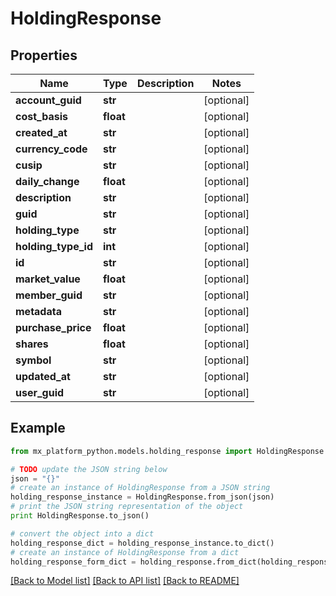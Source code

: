 # HoldingResponse


## Properties
Name | Type | Description | Notes
------------ | ------------- | ------------- | -------------
**account_guid** | **str** |  | [optional] 
**cost_basis** | **float** |  | [optional] 
**created_at** | **str** |  | [optional] 
**currency_code** | **str** |  | [optional] 
**cusip** | **str** |  | [optional] 
**daily_change** | **float** |  | [optional] 
**description** | **str** |  | [optional] 
**guid** | **str** |  | [optional] 
**holding_type** | **str** |  | [optional] 
**holding_type_id** | **int** |  | [optional] 
**id** | **str** |  | [optional] 
**market_value** | **float** |  | [optional] 
**member_guid** | **str** |  | [optional] 
**metadata** | **str** |  | [optional] 
**purchase_price** | **float** |  | [optional] 
**shares** | **float** |  | [optional] 
**symbol** | **str** |  | [optional] 
**updated_at** | **str** |  | [optional] 
**user_guid** | **str** |  | [optional] 

## Example

```python
from mx_platform_python.models.holding_response import HoldingResponse

# TODO update the JSON string below
json = "{}"
# create an instance of HoldingResponse from a JSON string
holding_response_instance = HoldingResponse.from_json(json)
# print the JSON string representation of the object
print HoldingResponse.to_json()

# convert the object into a dict
holding_response_dict = holding_response_instance.to_dict()
# create an instance of HoldingResponse from a dict
holding_response_form_dict = holding_response.from_dict(holding_response_dict)
```
[[Back to Model list]](../README.md#documentation-for-models) [[Back to API list]](../README.md#documentation-for-api-endpoints) [[Back to README]](../README.md)


